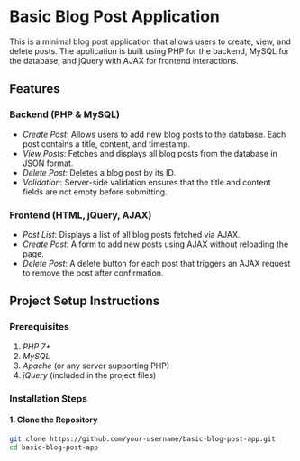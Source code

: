 # Basic Blog Post Application

This is a minimal blog post application that allows users to create, view, and delete posts. The application is built using PHP for the backend, MySQL for the database, and jQuery with AJAX for frontend interactions.

## Features

### Backend (PHP & MySQL)
- *Create Post*: Allows users to add new blog posts to the database. Each post contains a title, content, and timestamp.
- *View Posts*: Fetches and displays all blog posts from the database in JSON format.
- *Delete Post*: Deletes a blog post by its ID.
- *Validation*: Server-side validation ensures that the title and content fields are not empty before submitting.

### Frontend (HTML, jQuery, AJAX)
- *Post List*: Displays a list of all blog posts fetched via AJAX.
- *Create Post*: A form to add new posts using AJAX without reloading the page.
- *Delete Post*: A delete button for each post that triggers an AJAX request to remove the post after confirmation.

## Project Setup Instructions

### Prerequisites
1. *PHP 7+*
2. *MySQL*
3. *Apache* (or any server supporting PHP)
4. *jQuery* (included in the project files)

### Installation Steps

#### 1. Clone the Repository
```bash
git clone https://github.com/your-username/basic-blog-post-app.git
cd basic-blog-post-app

